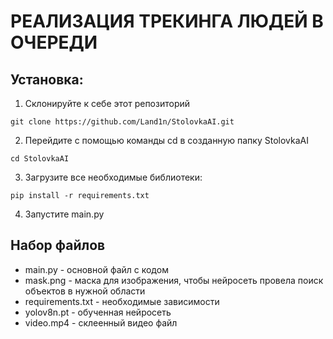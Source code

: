 # РЕАЛИЗАЦИЯ ТРЕКИНГА ЛЮДЕЙ В ОЧЕРЕДИ
## Установка:

1. Склонируйте к себе этот репозиторий
```
git clone https://github.com/Land1n/StolovkaAI.git
```
2. Перейдите с помощью команды cd в созданную папку StolovkaAI
```
cd StolovkaAI
```
3. Загрузите все необходимые библиотеки: 
```
pip install -r requirements.txt
```
4. Запустите main.py

## Набор файлов 

* main.py - основной файл с кодом
* mask.png - маска для изображения, чтобы нейросеть провела поиск объектов в нужной области
* requirements.txt - необходимые зависимости
* yolov8n.pt - обученная нейросеть 
* video.mp4 - склеенный видео файл
